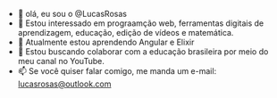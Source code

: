 - 👋 olá, eu sou o @LucasRosas
- 👀 Estou interessado em prograamção web, ferramentas digitais de aprendizagem, educação, edição de vídeos e matemática.
- 🌱 Atualmente estou aprendendo Angular e Elixir
- 💞️ Estou buscando colaborar com a educação brasileira por meio do meu canal no YouTube.
- 📫 Se você quiser falar comigo, me manda um e-mail: lucasrosas@outlook.com

